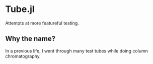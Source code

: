 # Tube.jl

Attempts at more featureful testing.

## Why the name?

In a previous life, I went through many test tubes while doing column chromatography.
